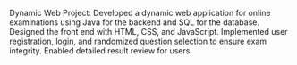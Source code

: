 Dynamic Web Project: 
Developed a dynamic web application for online examinations using Java for the backend and SQL for the database. 
Designed the front end with HTML, CSS, and JavaScript. 
Implemented user registration, login, and randomized question selection to ensure exam integrity. 
Enabled detailed result review for users.
